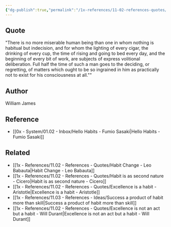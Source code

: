 ```yaml
---
{"dg-publish":true,"permalink":"/1x-references/11-02-references-quotes/miserable-human-being-in-whom-nothing-is-habitual-but-indecision-william-james/","dgShowBacklinks":false}
---
```



## Quote
"There is no more miserable human being than one in whom nothing is habitual but indecision, and for whom the lighting of every cigar, the drinking of every cup, the time of rising and going to bed every day, and the beginning of every bit of work, are subjects of express volitional deliberation. Full half the time of such a man goes to the deciding, or regretting, of matters which ought to be so ingrained in him as practically not to exist for his consciousness at all.""

## Author
William James

## Reference
- [[0x - System/01.02 - Inbox/Hello Habits - Fumio Sasaki\|Hello Habits - Fumio Sasaki]]

## Related
- [[1x - References/11.02 - References - Quotes/Habit Change - Leo Babauta\|Habit Change - Leo Babauta]]
- [[1x - References/11.02 - References - Quotes/Habit is as second nature - Cicero\|Habit is as second nature - Cicero]]
- [[1x - References/11.02 - References - Quotes/Excellence is a habit - Aristotle\|Excellence is a habit - Aristotle]]
- [[1x - References/11.03 - References - Ideas/Success a product of habit more than skill\|Success a product of habit more than skill]]
- [[1x - References/11.02 - References - Quotes/Excellence is not an act but a habit - Will Durant\|Excellence is not an act but a habit - Will Durant]]
